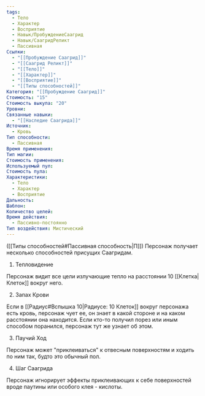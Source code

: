```yaml
---
tags:
  - Тело
  - Характер
  - Восприятие
  - Навык/ПробуждениеСаагрид
  - Навык/СаагридРеликт
  - Пассивная
Ссылки:
  - "[[Пробуждение Саагрид]]"
  - "[[Саагрид Реликт]]"
  - "[[Тело]]"
  - "[[Характер]]"
  - "[[Восприятие]]"
  - "[[Типы способностей]]"
Категория: "[[Пробуждение Саагрид]]"
Стоимость: "15"
Стоимость выкупа: "20"
Уровни: 
Связанные навыки:
  - "[[Наследие Саагрида]]"
Источник:
  - Кровь
Тип способности:
  - Пассивная
Время применения: 
Тип магии: 
Стоимость применения: 
Используемый пул: 
Стоимость пула: 
Характеристики:
  - Тело
  - Характер
  - Восприятие
Дальность: 
Шаблон: 
Количество целей: 
Время действия:
  - Пассивно-постоянно
Тип воздействия: Мистический
---
```

([[Типы способностей#Пассивная способность|П]]) Персонаж получает несколько способностей присущих Саагридам. 

1. Тепловидение

Персонаж видит все цели излучающие тепло на расстоянии 10 [[Клетка|Клеток]] вокруг него.

2. Запах Крови

Если в [[Радиус#Вспышка 10|Радиусе: 10 Клеток]] вокруг персонажа есть кровь, персонаж чует ее, он знает в какой стороне и на каком расстоянии она находится. Если кто-то получил порез или иным способом поранился, персонаж тут же узнает об этом. 

3. Паучий Ход

Персонаж может "приклеиваться" к отвесным поверхностям и ходить по ним так, будто это обычный пол. 

4. Шаг Саагрида

Персонаж игнорирует эффекты приклеивающих к себе поверхностей вроде паутины или особого клея - кислоты. 
